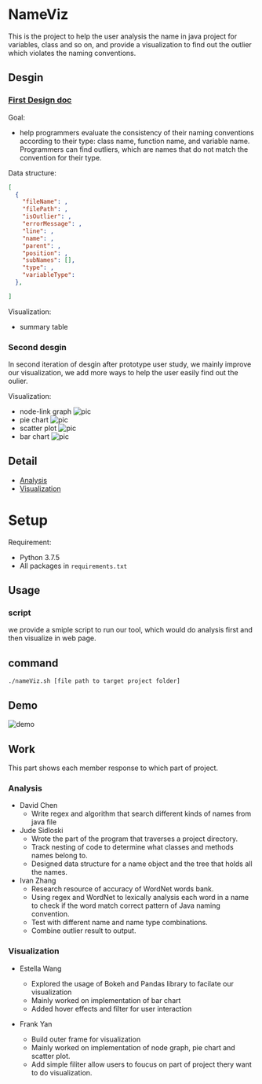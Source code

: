 # NameViz

This is the project to help the user analysis the name in java project for variables, class and so on, and provide a visualization to find out the outlier which violates the naming conventions.

## Desgin

### [First Design doc](https://docs.google.com/document/d/1hWxpEQqI-LhiZdUcbBOHfuQPMWn3_As5hJdQ9lsX3_Y/edit)

Goal:
* help programmers evaluate the consistency of their naming conventions according to their type: class name, function name, and variable name. Programmers can find outliers, which are names that do not match the convention for their type.


Data structure:
```json
[
  {
    "fileName": ,
    "filePath": ,
    "isOutlier": ,
    "errorMessage": ,
    "line": ,
    "name": ,
    "parent": ,
    "position": ,
    "subNames": [],
    "type": ,
    "variableType": 
  },

]
```

Visualization:
* summary table


### Second desgin

In second iteration of desgin after prototype user study, we mainly improve our visualization, we add more ways to help the user easily find out the oulier.

Visualization:
* node-link graph ![pic](./resources/node.jpg)
* pie chart ![pic](./resources/pie.jpg)
* scatter plot ![pic](./resources/scatter.jpg)
* bar chart ![pic](./resources/bar.jpg)

## Detail

* [Analysis](./analysis/README.md)
* [Visualization](./visulization/README.md)

# Setup

Requirement:

* Python 3.7.5
* All packages in `requirements.txt`

## Usage

### script

we provide a smiple script to run our tool, which would do analysis first and then visualize in web page.

## command

```
./nameViz.sh [file path to target project folder]
```

## Demo

![demo](./resources/demo.gif)


## Work

This part shows each member response to which part of project.

### Analysis

* David Chen
  * Write regex and algorithm that search different kinds of names from java file
* Jude Sidloski
  * Wrote the part of the program that traverses a project directory.
  * Track nesting of code to determine what classes and methods names belong to.
  * Designed data structure for a name object and the tree that holds all the names.
* Ivan Zhang
  * Research resource of accuracy of WordNet words bank.
  * Using regex and WordNet to lexically analysis each word in a name to check if the word match correct pattern of Java naming convention.
  * Test with different name and name type combinations.
  * Combine outlier result to output.

### Visualization

* Estella Wang
   * Explored the usage of Bokeh and Pandas library to facilate our visualization
   * Mainly worked on implementation of bar chart
   * Added hover effects and filter for user interaction
   
* Frank Yan
  * Build outer frame for visualization
  * Mainly worked on implementation of node graph, pie chart and scatter plot.
  * Add simple filiter allow users to foucus on part of project thery want to do visualization.


